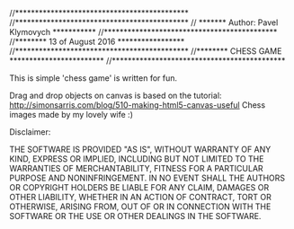 //********************************************
//********************************************
// ******* Author: Pavel Klymovych ***********
//********************************************
//******** 13 of August 2016 *****************
//********************************************
//******** CHESS GAME ************************
//********************************************


This is simple 'chess game' is written for fun.

Drag and drop objects on canvas is based on the tutorial: http://simonsarris.com/blog/510-making-html5-canvas-useful 
Chess images made by my lovely wife :)


Disclaimer: 

THE SOFTWARE IS PROVIDED "AS IS", WITHOUT WARRANTY OF ANY KIND,
EXPRESS OR IMPLIED, INCLUDING BUT NOT LIMITED TO THE WARRANTIES OF MERCHANTABILITY,
FITNESS FOR A PARTICULAR PURPOSE AND NONINFRINGEMENT.
IN NO EVENT SHALL THE AUTHORS OR COPYRIGHT HOLDERS BE LIABLE FOR ANY CLAIM,
DAMAGES OR OTHER LIABILITY, WHETHER IN AN ACTION OF CONTRACT, TORT OR OTHERWISE, 
ARISING FROM, OUT OF OR IN CONNECTION WITH THE SOFTWARE OR THE USE OR OTHER DEALINGS IN THE SOFTWARE.